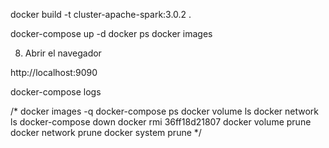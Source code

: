 docker build -t cluster-apache-spark:3.0.2 .


docker-compose up -d
docker ps
docker images

8. Abrir el navegador

http://localhost:9090

docker-compose logs

/*
docker images -q
docker-compose ps
docker volume ls
docker network ls
docker-compose down
docker rmi 36ff18d21807
docker volume prune
docker network prune
docker system prune
*/